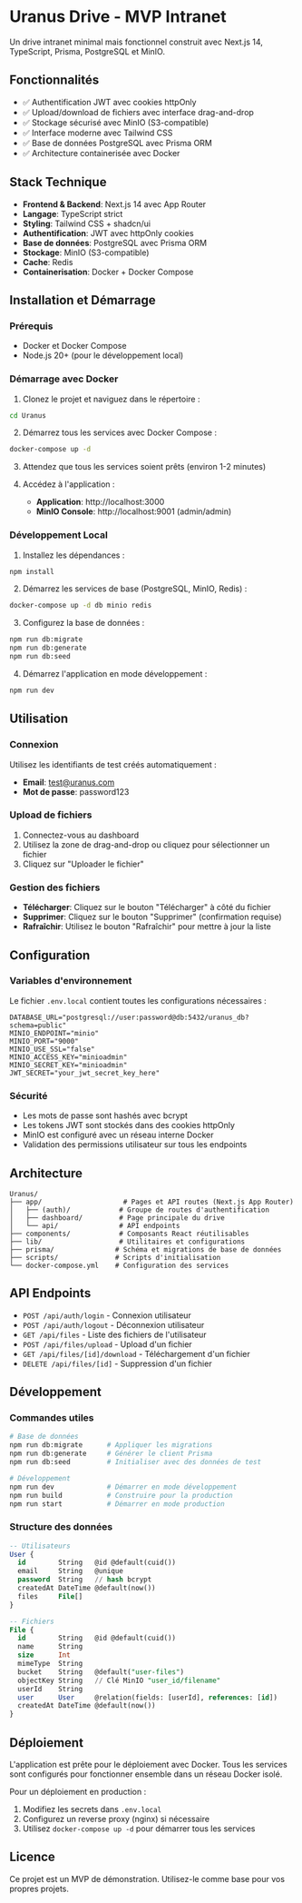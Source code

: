 # Uranus Drive - MVP Intranet

Un drive intranet minimal mais fonctionnel construit avec Next.js 14, TypeScript, Prisma, PostgreSQL et MinIO.

## Fonctionnalités

- ✅ Authentification JWT avec cookies httpOnly
- ✅ Upload/download de fichiers avec interface drag-and-drop
- ✅ Stockage sécurisé avec MinIO (S3-compatible)
- ✅ Interface moderne avec Tailwind CSS
- ✅ Base de données PostgreSQL avec Prisma ORM
- ✅ Architecture containerisée avec Docker

## Stack Technique

- **Frontend & Backend**: Next.js 14 avec App Router
- **Langage**: TypeScript strict
- **Styling**: Tailwind CSS + shadcn/ui
- **Authentification**: JWT avec httpOnly cookies
- **Base de données**: PostgreSQL avec Prisma ORM
- **Stockage**: MinIO (S3-compatible)
- **Cache**: Redis
- **Containerisation**: Docker + Docker Compose

## Installation et Démarrage

### Prérequis

- Docker et Docker Compose
- Node.js 20+ (pour le développement local)

### Démarrage avec Docker

1. Clonez le projet et naviguez dans le répertoire :
```bash
cd Uranus
```

2. Démarrez tous les services avec Docker Compose :
```bash
docker-compose up -d
```

3. Attendez que tous les services soient prêts (environ 1-2 minutes)

4. Accédez à l'application :
   - **Application**: http://localhost:3000
   - **MinIO Console**: http://localhost:9001 (admin/admin)

### Développement Local

1. Installez les dépendances :
```bash
npm install
```

2. Démarrez les services de base (PostgreSQL, MinIO, Redis) :
```bash
docker-compose up -d db minio redis
```

3. Configurez la base de données :
```bash
npm run db:migrate
npm run db:generate
npm run db:seed
```

4. Démarrez l'application en mode développement :
```bash
npm run dev
```

## Utilisation

### Connexion

Utilisez les identifiants de test créés automatiquement :
- **Email**: test@uranus.com
- **Mot de passe**: password123

### Upload de fichiers

1. Connectez-vous au dashboard
2. Utilisez la zone de drag-and-drop ou cliquez pour sélectionner un fichier
3. Cliquez sur "Uploader le fichier"

### Gestion des fichiers

- **Télécharger**: Cliquez sur le bouton "Télécharger" à côté du fichier
- **Supprimer**: Cliquez sur le bouton "Supprimer" (confirmation requise)
- **Rafraîchir**: Utilisez le bouton "Rafraîchir" pour mettre à jour la liste

## Configuration

### Variables d'environnement

Le fichier `.env.local` contient toutes les configurations nécessaires :

```env
DATABASE_URL="postgresql://user:password@db:5432/uranus_db?schema=public"
MINIO_ENDPOINT="minio"
MINIO_PORT="9000"
MINIO_USE_SSL="false"
MINIO_ACCESS_KEY="minioadmin"
MINIO_SECRET_KEY="minioadmin"
JWT_SECRET="your_jwt_secret_key_here"
```

### Sécurité

- Les mots de passe sont hashés avec bcrypt
- Les tokens JWT sont stockés dans des cookies httpOnly
- MinIO est configuré avec un réseau interne Docker
- Validation des permissions utilisateur sur tous les endpoints

## Architecture

```
Uranus/
├── app/                    # Pages et API routes (Next.js App Router)
│   ├── (auth)/            # Groupe de routes d'authentification
│   ├── dashboard/         # Page principale du drive
│   └── api/               # API endpoints
├── components/            # Composants React réutilisables
├── lib/                   # Utilitaires et configurations
├── prisma/               # Schéma et migrations de base de données
├── scripts/              # Scripts d'initialisation
└── docker-compose.yml    # Configuration des services
```

## API Endpoints

- `POST /api/auth/login` - Connexion utilisateur
- `POST /api/auth/logout` - Déconnexion utilisateur
- `GET /api/files` - Liste des fichiers de l'utilisateur
- `POST /api/files/upload` - Upload d'un fichier
- `GET /api/files/[id]/download` - Téléchargement d'un fichier
- `DELETE /api/files/[id]` - Suppression d'un fichier

## Développement

### Commandes utiles

```bash
# Base de données
npm run db:migrate      # Appliquer les migrations
npm run db:generate     # Générer le client Prisma
npm run db:seed         # Initialiser avec des données de test

# Développement
npm run dev             # Démarrer en mode développement
npm run build           # Construire pour la production
npm run start           # Démarrer en mode production
```

### Structure des données

```sql
-- Utilisateurs
User {
  id        String   @id @default(cuid())
  email     String   @unique
  password  String   // hash bcrypt
  createdAt DateTime @default(now())
  files     File[]
}

-- Fichiers
File {
  id        String   @id @default(cuid())
  name      String
  size      Int
  mimeType  String
  bucket    String   @default("user-files")
  objectKey String   // Clé MinIO "user_id/filename"
  userId    String
  user      User     @relation(fields: [userId], references: [id])
  createdAt DateTime @default(now())
}
```

## Déploiement

L'application est prête pour le déploiement avec Docker. Tous les services sont configurés pour fonctionner ensemble dans un réseau Docker isolé.

Pour un déploiement en production :

1. Modifiez les secrets dans `.env.local`
2. Configurez un reverse proxy (nginx) si nécessaire
3. Utilisez `docker-compose up -d` pour démarrer tous les services

## Licence

Ce projet est un MVP de démonstration. Utilisez-le comme base pour vos propres projets.

